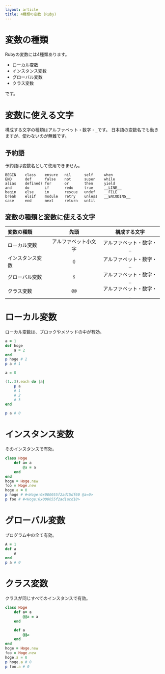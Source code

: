 ```yaml
---
layout: article
title: 4種類の変数 (Ruby)
---
```


# 変数の種類

Rubyの変数には4種類あります。
- ローカル変数
- インスタンス変数
- グローバル変数
- クラス変数

です。

# 変数に使える文字

構成する文字の種類はアルファベット・数字・`_`です。
日本語の変数名でも動きますが、使わないのが無難です。

## 予約語
予約語は変数名として使用できません。

```
BEGIN    class    ensure   nil      self     when
END      def      false    not      super    while
alias    defined? for      or       then     yield
and      do       if       redo     true     __LINE__
begin    else     in       rescue   undef    __FILE__
break    elsif    module   retry    unless   __ENCODING__
case     end      next     return   until
```

## 変数の種類と変数に使える文字

|変数の種類|先頭|構成する文字|
|:--|:-:|:-:|
|ローカル変数|アルファベット小文字|アルファベット・数字・`_`|
|インスタンス変数|`@`|アルファベット・数字・`_`|
|グローバル変数|`$`|アルファベット・数字・`_`|
|クラス変数|`@@`|アルファベット・数字・`_`|

# ローカル変数
ローカル変数は、ブロックやメソッドの中が有効。

```ruby
a = 1
def hoge
    a = 2
end
p hoge # 2
p a # 1
```

```ruby
a = 0

(1..3).each do |a|
    p a
    # 1
    # 2
    # 3
end

p a # 0
```

# インスタンス変数

そのインスタンスで有効。

```ruby
class Hoge
    def a= a
        @a = a
    end
end
hoge = Hoge.new
foo = Hoge.new
hoge.a = 0
p hoge # #<Hoge:0x000055f2ad15df60 @a=0>
p foo # #<Hoge:0x000055f2ad1acd18>
```

# グローバル変数

プログラム中の全て有効。

```ruby
A = 1
def a
    A
end
p a # 0
```

# クラス変数

クラスが同じすべてのインスタンスで有効。

```ruby
class Hoge
    def a= a
        @@a = a
    end

    def a
        @@a
    end
end
hoge = Hoge.new
foo = Hoge.new
hoge.a = 0
p hoge.a # 0
p foo.a # 0
```
